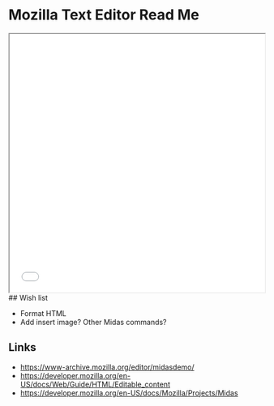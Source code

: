 # Mozilla Text Editor Read Me

<iframe src="snippets/bookmarklets//mozilla-text-editor/mozilla-text-editor-theo.html" style=height:510px;width:100%;></iframe>
## Wish list

* Format HTML
* Add insert image? Other Midas commands?

## Links

* https://www-archive.mozilla.org/editor/midasdemo/
* https://developer.mozilla.org/en-US/docs/Web/Guide/HTML/Editable_content
* https://developer.mozilla.org/en-US/docs/Mozilla/Projects/Midas
